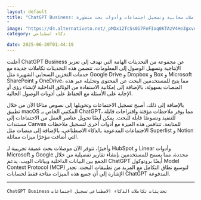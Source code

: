 ```yaml
---
layout: default
title: "ChatGPT Business: تكاملات سحابية وتسجيل اجتماعات وأدوات بحث متطورة
"
image: "https://d4.alternativeto.net/_pMDx12TcSs0i7FeFIoq0KTAzV4He3gxveVHEnHR0Ng/rs:fill:1520:760:0/g:ce:0:0/YWJzOi8vZGlzdC9jb250ZW50LzE3NTAzODQ5NTA1MzIucG5n.png"
category: ذكاء اصطناعي

date: 2025-06-20T01:44:19
---
```


أعلنت ChatGPT Business عن مجموعة من التحديثات الهامة التي تهدف إلى تعزيز الإنتاجية وتسهيل الوصول إلى المعلومات. تتضمن هذه التحديثات تكاملات جديدة مع خدمات التخزين السحابي الشهيرة مثل Google Drive و Dropbox و Box و Microsoft SharePoint و OneDrive، مما يتيح للمستخدمين البحث عن المحتوى وتحليله عبر هذه المنصات بسهولة، بالإضافة إلى إمكانية الاستفادة من الوثائق الداخلية لإنشاء رؤى أو الإجابة على الأسئلة مع الحفاظ على أذونات الوصول الحالية.

بالإضافة إلى ذلك، أصبح تسجيل الاجتماعات وتحويلها إلى نصوص متاحًا الآن من خلال تطبيق macOS المكتبي الخاص بـ ChatGPT، مما يوفر ملاحظات مؤقتة واقتراحات قابلة للتنفيذ ونصوصًا قابلة للبحث. يمكن أيضًا تحويل عناصر العمل من الاجتماعات إلى مستندات Canvas للمتابعة. تتنافس هذه الميزة مع أدوات أخرى لتسجيل ملاحظات الاجتماعات المدعومة بالذكاء الاصطناعي، بالإضافة إلى منصات مثل Superlist و Notion التي أضافت مؤخرًا ميزات مماثلة.

وأخيرًا، تتوفر الآن موصلات بحث عميقة تجريبية لـ HubSpot و Linear وأدوات Microsoft و Google محددة، مما يسمح للمستخدمين بإنشاء تقارير تفصيلية من خلال الجمع بين البيانات الداخلية وبيانات الويب. يدعم ChatGPT أيضًا بروتوكول Model Context Protocol (MCP) لتوسيع نطاق التكامل مع المزيد من تطبيقات البحث. تجدر الإشارة إلى أن جميع هذه الميزات متاحة فقط لحسابات ChatGPT المدفوعة.

---

`ChatGPT Business` `تحديثات` `تكاملات` `الذكاء الاصطناعي` `تسجيل اجتماعات`
